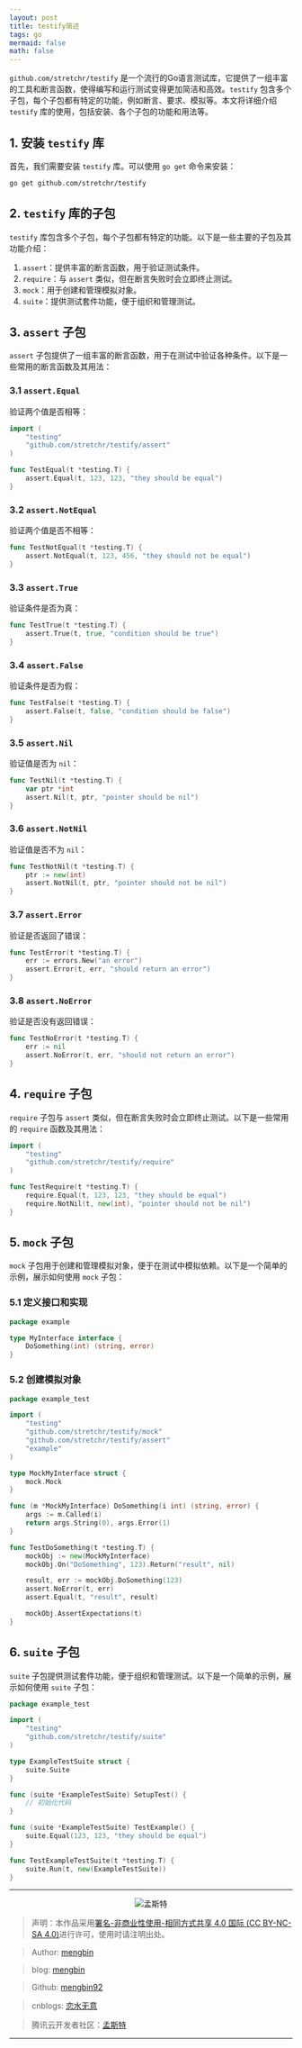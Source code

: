 ```yaml
---
layout: post
title: testify简述
tags: go
mermaid: false
math: false
---  
```


`github.com/stretchr/testify` 是一个流行的Go语言测试库，它提供了一组丰富的工具和断言函数，使得编写和运行测试变得更加简洁和高效。`testify` 包含多个子包，每个子包都有特定的功能，例如断言、要求、模拟等。本文将详细介绍 `testify` 库的使用，包括安装、各个子包的功能和用法等。

## 1. 安装 `testify` 库

首先，我们需要安装 `testify` 库。可以使用 `go get` 命令来安装：

```sh
go get github.com/stretchr/testify
```

## 2. `testify` 库的子包

`testify` 库包含多个子包，每个子包都有特定的功能。以下是一些主要的子包及其功能介绍：

1. `assert`：提供丰富的断言函数，用于验证测试条件。
2. `require`：与 `assert` 类似，但在断言失败时会立即终止测试。
3. `mock`：用于创建和管理模拟对象。
4. `suite`：提供测试套件功能，便于组织和管理测试。

## 3. `assert` 子包

`assert` 子包提供了一组丰富的断言函数，用于在测试中验证各种条件。以下是一些常用的断言函数及其用法：

### 3.1 `assert.Equal`

验证两个值是否相等：

```go
import (
    "testing"
    "github.com/stretchr/testify/assert"
)

func TestEqual(t *testing.T) {
    assert.Equal(t, 123, 123, "they should be equal")
}
```

### 3.2 `assert.NotEqual`

验证两个值是否不相等：

```go
func TestNotEqual(t *testing.T) {
    assert.NotEqual(t, 123, 456, "they should not be equal")
}
```

### 3.3 `assert.True`

验证条件是否为真：

```go
func TestTrue(t *testing.T) {
    assert.True(t, true, "condition should be true")
}
```

### 3.4 `assert.False`

验证条件是否为假：

```go
func TestFalse(t *testing.T) {
    assert.False(t, false, "condition should be false")
}
```

### 3.5 `assert.Nil`

验证值是否为 `nil`：

```go
func TestNil(t *testing.T) {
    var ptr *int
    assert.Nil(t, ptr, "pointer should be nil")
}
```

### 3.6 `assert.NotNil`

验证值是否不为 `nil`：

```go
func TestNotNil(t *testing.T) {
    ptr := new(int)
    assert.NotNil(t, ptr, "pointer should not be nil")
}
```

### 3.7 `assert.Error`

验证是否返回了错误：

```go
func TestError(t *testing.T) {
    err := errors.New("an error")
    assert.Error(t, err, "should return an error")
}
```

### 3.8 `assert.NoError`

验证是否没有返回错误：

```go
func TestNoError(t *testing.T) {
    err := nil
    assert.NoError(t, err, "should not return an error")
}
```

## 4. `require` 子包

`require` 子包与 `assert` 类似，但在断言失败时会立即终止测试。以下是一些常用的 `require` 函数及其用法：

```go
import (
    "testing"
    "github.com/stretchr/testify/require"
)

func TestRequire(t *testing.T) {
    require.Equal(t, 123, 123, "they should be equal")
    require.NotNil(t, new(int), "pointer should not be nil")
}
```

## 5. `mock` 子包

`mock` 子包用于创建和管理模拟对象，便于在测试中模拟依赖。以下是一个简单的示例，展示如何使用 `mock` 子包：

### 5.1 定义接口和实现

```go
package example

type MyInterface interface {
    DoSomething(int) (string, error)
}
```

### 5.2 创建模拟对象

```go
package example_test

import (
    "testing"
    "github.com/stretchr/testify/mock"
    "github.com/stretchr/testify/assert"
    "example"
)

type MockMyInterface struct {
    mock.Mock
}

func (m *MockMyInterface) DoSomething(i int) (string, error) {
    args := m.Called(i)
    return args.String(0), args.Error(1)
}

func TestDoSomething(t *testing.T) {
    mockObj := new(MockMyInterface)
    mockObj.On("DoSomething", 123).Return("result", nil)

    result, err := mockObj.DoSomething(123)
    assert.NoError(t, err)
    assert.Equal(t, "result", result)

    mockObj.AssertExpectations(t)
}
```

## 6. `suite` 子包

`suite` 子包提供测试套件功能，便于组织和管理测试。以下是一个简单的示例，展示如何使用 `suite` 子包：

```go
package example_test

import (
    "testing"
    "github.com/stretchr/testify/suite"
)

type ExampleTestSuite struct {
    suite.Suite
}

func (suite *ExampleTestSuite) SetupTest() {
    // 初始化代码
}

func (suite *ExampleTestSuite) TestExample() {
    suite.Equal(123, 123, "they should be equal")
}

func TestExampleTestSuite(t *testing.T) {
    suite.Run(t, new(ExampleTestSuite))
}
```

---

<div align="center">
  <img src="../img/qrcode_wechat.jpg" alt="孟斯特">
</div>

> 声明：本作品采用[署名-非商业性使用-相同方式共享 4.0 国际 (CC BY-NC-SA 4.0)](https://creativecommons.org/licenses/by-nc-sa/4.0/deed.zh)进行许可，使用时请注明出处。  

> Author: [mengbin](mengbin1992@outlook.com)  

> blog: [mengbin](https://mengbin.top)  

> Github: [mengbin92](https://mengbin92.github.io/)  

> cnblogs: [恋水无意](https://www.cnblogs.com/lianshuiwuyi/)  

> 腾讯云开发者社区：[孟斯特](https://cloud.tencent.com/developer/user/6649301)  

---
